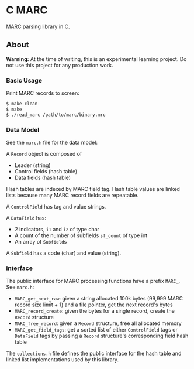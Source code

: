 # C MARC

MARC parsing library in C.

## About

**Warning:** At the time of writing, this is an experimental learning project. Do not use this project for any production work.

### Basic Usage

Print MARC records to screen:

```bash
$ make clean
$ make
$ ./read_marc /path/to/marc/binary.mrc
```

### Data Model

See the `marc.h` file for the data model:

A `Record` object is composed of

* Leader (string)
* Control fields (hash table)
* Data fields (hash table)

Hash tables are indexed by MARC field tag. Hash table values are linked lists because many MARC record fields are repeatable.

A `ControlField` has tag and value strings.

A `DataField` has:

* 2 indicators, `i1` and `i2` of type char
* A count of the number of subfields `sf_count` of type int
* An array of `Subfield`s

A `Subfield` has a code (char) and value (string).

### Interface

The public interface for MARC processing functions have a prefix `MARC_`. See `marc.h`:

* `MARC_get_next_raw`: given a string allocated 100k bytes (99,999 MARC record size limit + 1) and a file pointer, get the next record's bytes
* `MARC_record_create`: given the bytes for a single record, create the `Record` structure
* `MARC_free_record`: given a `Record` structure, free all allocated memory
* `MARC_get_field_tags`: get a sorted list of either `ControlField` tags or `DataField` tags by passing a `Record` structure's corresponding field hash table

The `collections.h` file defines the public interface for the hash table and linked list implementations used by this library.
